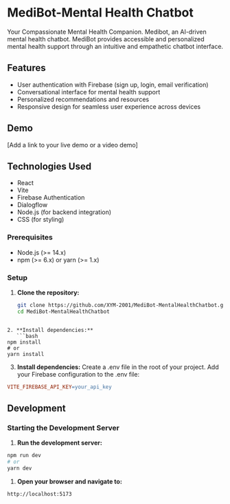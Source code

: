 # MediBot-Mental Health Chatbot

Your Compassionate Mental Health Companion. Medibot, an AI-driven mental health chatbot. MediBot provides accessible and personalized mental health support through an intuitive and empathetic chatbot interface.

## Features

- User authentication with Firebase (sign up, login, email verification)
- Conversational interface for mental health support
- Personalized recommendations and resources
- Responsive design for seamless user experience across devices

## Demo

[Add a link to your live demo or a video demo]

## Technologies Used

- React
- Vite
- Firebase Authentication
- Dialogflow
- Node.js (for backend integration)
- CSS (for styling)

### Prerequisites

- Node.js (>= 14.x)
- npm (>= 6.x) or yarn (>= 1.x)

### Setup

1. **Clone the repository:**
   ```bash
   git clone https://github.com/XYM-2001/MediBot-MentalHealthChatbot.git
   cd MediBot-MentalHealthChatbot
   ```

````

2. **Install dependencies:**
   ```bash
npm install
# or
yarn install
````

3.  **Install dependencies:**
    Create a .env file in the root of your project.
    Add your Firebase configuration to the .env file:

```makefile
VITE_FIREBASE_API_KEY=your_api_key
```

## Development

### Starting the Development Server

1. **Run the development server:**

```bash
npm run dev
# or
yarn dev
```

1. **Open your browser and navigate to:**

```arduino
http://localhost:5173
```

